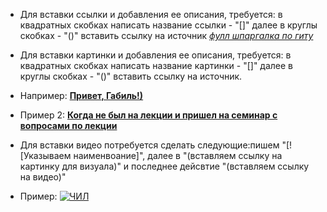 * Для вставки ссылки и добавления ее описания, требуется: в квадратных скобках написать название ссылки - "[]" далее в круглы скобках - "()" вставить ссылку на источник [*фулл шпаргалка по гиту*](https://gist.github.com/fomvasss/8dd8cd7f88c67a4e3727f9d39224a84c#images)
* Для вставки картинки и добавления ее описания, требуется: в квадратных скобках написать название картинки - "[]" далее в круглы скобках - "()" вставить ссылку на источник.

* Например: [**Привет, Габиль!)**](https://cs.pikabu.ru/post_img/2013/06/18/5/1371538554_2017723186.jpeg)

* Пример 2: [**Когда не был на лекции и пришел на семинар с вопросами по лекции**](https://i.pinimg.com/564x/c2/99/a5/c299a5c50e6779b314cc415dfc55ba52.jpg)

* Для вставки видео потребуется сделать следующие:пишем "[![Указываем наименвоание]", далее в "(вставляем ссылку на картинку для визуала)" и последнее дейсвтие "(вставляем ссылку на видео)"

* Пример: 
[![ЧИЛ](https://images.squarespace-cdn.com/content/v1/5baed2ac0cf57d044b02f0f1/1644959542922-EGU6WGQDSB1A1MQDC8PK/MASHUP_RED_FA.png)](https://www.youtube.com/watch?v=ZhFm7MFtkVg&ab_channel=ReinelexMusic)
